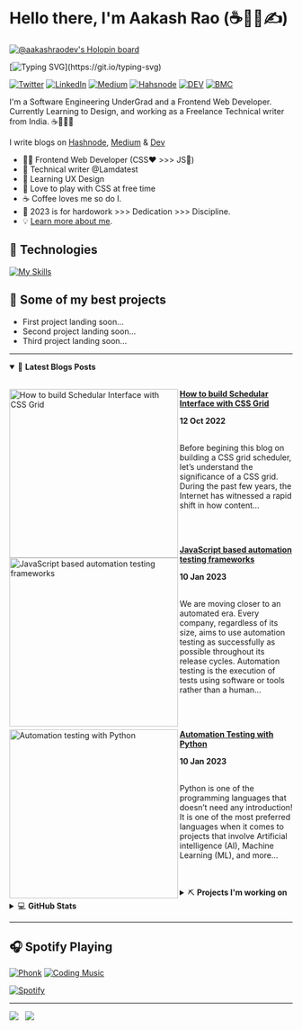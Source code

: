 # Hello there, I'm Aakash Rao (☕🧑‍💻✍️)

[![@aakashraodev's Holopin board](https://holopin.me/aakashraodev)](https://holopin.io/@aakashraodev)

[![Typing SVG](https://readme-typing-svg.herokuapp.com?font=comfortaa&size=24&duration=3000&pause=1000&color=E36D1C&width=435&lines=I'm+a+Frontend+Web+Developer;and+Freelance+Technial+Writer.;Currently+working+on+leveling+up+my;Frontend+and+UI+design+skills.)](https://git.io/typing-svg)

[![Twitter](https://img.shields.io/badge/Twitter-%231DA1F2.svg?&style=flat-square&logo=twitter&logoColor=white)](https://twitter.com/aakash_codes) [![LinkedIn](https://img.shields.io/badge/LinkedIn-%230077B5.svg?&style=flat-square&logo=linkedin&logoColor=white)](https://linkedin.com/in/aakash-codes) [![Medium](https://img.shields.io/badge/Medium-%23000000.svg?&style=flat-square&logo=medium&logoColor=white)](https://www.medium.com/@aakash_codes) [![Hahsnode](https://img.shields.io/badge/Hashnode-%230077B5.svg?&style=flat-square&logo=hashnode&logoColor=white)](https://hashnode.com/@Aakash-codes) [![DEV](https://img.shields.io/badge/DEV-%23000000.svg?&style=flat-square&logo=dev.to&logoColor=white)](https://dev.to/aakash_codes) [![BMC](https://img.shields.io/badge/BuyMeaCoffee-%23FFDD00.svg?&style=flat-square&logo=buy-me-a-coffee&logoColor=black)](https://www.buymeacoffee.com/Aakash_codes)

I'm a Software Engineering UnderGrad and a Frontend Web Developer. Currently Learning to Design, and working as a Freelance Technical writer from India. ☕🎨🧑‍💻

I write blogs on [Hashnode](https://hashnode.com/@Aakash-codes), [Medium](https://medium.com/@Aakash_codes) & [Dev](https://dev.to/aakash_codes)

<!-- Going to come back to this after I built my blog page for crafting my learning journey -->

- 🧑‍💻 Frontend Web Developer (CSS❤️ >>> JS🚀)
- 💼 Technical writer @Lamdatest
- 💜 Learning UX Design
- 🤝 Love to play with CSS at free time
- ☕ Coffee loves me so do I.
- 🎯 2023 is for hardowork >>> Dedication >>> Discipline.
- 💡 [Learn more about me](https://aakash_codes.bio.link/).

## 🔧 Technologies

[![My Skills](https://skillicons.dev/icons?i=html,css,js,ts,sass,react,nextjs,vite,vscode,svg,markdown)](https://skillicons.dev)

## 🔧 Some of my best projects

- First project landing soon...
- Second project landing soon...
- Third project landing soon...

---

<details open>
    <summary>&#128240 <b>Latest Blogs Posts</b></summary><br/>

<!-- BLOG-POST-LIST:START -->
<p align="left">
  <a href="https://www.lambdatest.com/blog/css-grid-scheduler/" title="How to build Schedular Interface with CSS Grid"><img src="https://www.lambdatest.com/blog/wp-content/uploads/2022/10/image14-25.png" alt="How to build Schedular Interface with CSS Grid" width="300px" align="left" /></a>

  <a href="https://www.lambdatest.com/blog/css-grid-scheduler/" title="How to build Schedular Interface with CSS Grid"><strong>How to build Schedular Interface with CSS Grid</strong></a>

  <div><strong>12 Oct 2022</strong></div>

  <br/>Before begining this blog on building a CSS grid scheduler, let’s understand the significance of a CSS grid. During the past few years, the Internet has witnessed a rapid shift in how content...
</p> <br/> <br/>

<p align="left">
  <a href="https://testvox.com/javascript-based-automation-testing-frameworks/" title="JavaScript based automation testing frameworks"><img src="https://testvox.com/wp-content/uploads/2023/01/Javascript_based_automation_framework1_bnr_image.webp" alt="JavaScript based automation testing frameworks" width="300px" align="left" /></a>

  <a href="https://www.lambdatest.com/blog/css-grid-scheduler/" title="How to build Schedular Interface with CSS Grid"><strong>JavaScript based automation testing frameworks</strong></a>

  <div><strong>10 Jan 2023</strong></div>

  <br/>We are moving closer to an automated era. Every company, regardless of its size, aims to use automation testing as successfully as possible throughout its release cycles. Automation testing is the execution of tests using software or tools rather than a human...
</p> <br/> <br/>

<p align="left">
  <a href="https://testvox.com/test-automation-with-python/" title="Test Automation with Python"><img src="https://testvox.com/wp-content/uploads/2023/01/Test-Automation-with-python-1.webp" alt="Automation testing with Python" width="300px" align="left" /></a>

  <a href="https://www.lambdatest.com/blog/css-grid-scheduler/" title="How to build Schedular Interface with CSS Grid"><strong>Automation Testing with Python</strong></a>

  <div><strong>10 Jan 2023</strong></div>

  <br/>Python is one of the programming languages that doesn’t need any introduction! It is one of the most preferred languages when it comes to projects that involve Artificial intelligence (AI), Machine Learning (ML), and more...
</p> <br/> <br/>

<!-- BLOG-POST-LIST:END -->
</details>


<details>
    <summary>&#9935 <b>Projects I'm working on</b></summary><br/>

<!--START_SECTION:activity-->
- [Link to the first project]()
- [Link to the Second project]()
- [Link to the Third project]()
<!--END_SECTION:activity-->
</details>


<details>
    <summary>&#128187 <b>GitHub Stats</b></summary><br/>

<!--START_SECTION:activity-->
<p align="center">
   <a href="https://github.com/AakashRao-dev">
        <img alt="Aakash Rao's streak" src="https://github-readme-streak-stats.herokuapp.com/?user=AakashRao-Dev&theme=black-ice&hide_border=true&stroke=0000&background=060A0CD0"/>
   </a>
</p>

<p align="center">
<a href="https://github.com/AakashRao-dev">
        <img alt="Aakash Rao's streak" src="https://readme-stats.warengonzaga.com/api?username=Aakashrao-dev&show_icons=true&count_private=true" width="300px"/>
</a>

<a href="https://github.com/AakashRao-dev">
        <img alt="Aakash Rao's streak" src="https://readme-stats.warengonzaga.com/api/top-langs?username=Aakashrao-dev&layout=compact" width="300px"/>
</a>
</p>
<!--END_SECTION:activity-->
</details>


---

## 🎧 Spotify Playing

[![Phonk](https://img.shields.io/badge/Phonk%20Music-%231DB954.svg?&style=flat-square&logo=spotify&logoColor=white)](https://open.spotify.com/playlist/37i9dQZF1DWWY64wDtewQt) [![Coding Music](https://img.shields.io/badge/Coding%20Music-%231DB954.svg?&style=flat-square&logo=spotify&logoColor=white)](https://open.spotify.com/playlist/37i9dQZF1DX5trt9i14X7j)


[![Spotify](https://my-readme-spotify.vercel.app/api/spotify)](https://open.spotify.com/user/31wz5ygbe22rsao7uns2lz2gd3lm)

---

<a href="https://www.twitter.com/aakash_codes" target="_blank" rel="noreferrer"><img
src="https://img.shields.io/twitter/follow/aakash_codes?logo=twitter&style=for-the-badge&color=3382ed&labelColor=1c1917"
/></a>&nbsp;&nbsp;&nbsp;<a href="https://www.github.com/aakashrao-dev" target="_blank" rel="noreferrer"><img
src="https://img.shields.io/github/followers/aakashrao-dev?logo=github&style=for-the-badge&color=3382ed&labelColor=1c1917" /></a>



